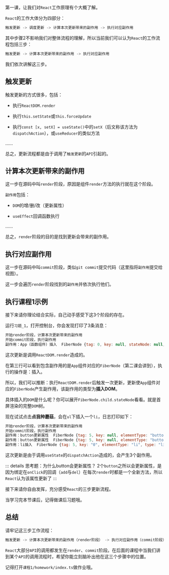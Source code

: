 第一课，让我们对`React`工作原理有个大概了解。

`React`的工作大体分为四部分：

```js
触发更新 -> 调度更新 -> 计算本次更新带来的副作用 -> 执行对应副作用
```

其中步骤2不影响我们对整体流程的理解，所以当前我们可以认为`React`的工作流程包括三步：

```js
触发更新 -> 计算本次更新带来的副作用 -> 执行对应副作用
```

我们依次讲解这三步。

## 触发更新

触发更新的方式很多，包括：

- 执行`ReactDOM.render`

- 执行`this.setState`或`this.forceUpdate`

- 执行`const [x, setX] = useState()`中的`setX`（后文称该方法为`dispatchAction`），或`useReducer`的类似方法

......

总之，更新流程都是由于调用了`触发更新`的`API`引起的。

## 计算本次更新带来的副作用

这一步在源码中叫`render`阶段，原因是组件`render`方法的执行就在这个阶段。

`副作用`包括：

- `DOM`的增/删/改（更新属性）

- `useEffect`回调函数执行

......

总之，`render`阶段的目的是找到更新会带来的副作用。

## 执行对应副作用

这一步在源码中叫`commit`阶段，类似`git commit`提交代码（这里指将`副作用`提交给视图）。

这一步会遍历`render`阶段找到的`副作用`并依次执行他们。
## 执行课程1示例

接下来请你理论结合实际，自己动手感受下这3个阶段的存在。

运行`习题_1`，打开控制台，你会发现打印了3条消息：

```js
开始render阶段，计算本次更新带来的副作用
开始commit阶段，执行副作用
副作用：App（函数组件）插入  FiberNode {tag: 0, key: null, stateNode: null, elementType: ƒ, type: ƒ, …}
```

这次更新是调用`ReactDOM.render`造成的。

在第三行可以看到包含副作用的是`App`组件对应的`FiberNode`（第二课会讲到），执行的操作是：插入。

所以，我们可以推断：执行`ReactDOM.render`后触发一次更新，更新使`App`组件对应的`FiberNode`产生副作用，该副作用的类型为**插入DOM**。

具体插入的`DOM`是什么呢？你可以展开`FiberNode.child.stateNode`看看。就是首屏渲染的完整`DOM`树。

现在试试点击**点我种蘑菇**，会在`ul`下插入一个`li`，日志打印如下：

```js
开始render阶段，计算本次更新带来的副作用
开始commit阶段，执行副作用
副作用：button更新属性  FiberNode {tag: 5, key: null, elementType: "button", type: "button", stateNode: button, …} 
副作用：button更新属性  FiberNode {tag: 5, key: null, elementType: "button", type: "button", stateNode: button, …}
副作用：li插入  FiberNode {tag: 5, key: "0", elementType: "li", type: "li", stateNode: li, …}
```

这次更新是由于调用`useState`的`dispatchAction`造成的，会产生3个副作用。

::: details 思考题：为什么button会更新属性？
2个`button`之所以会更新属性，是因为绑定在`onClick`的回调（`add`与`del`）在每次`render`时都是一个全新方法，所以`React`认为该属性更新了
:::


接下来请你自由发挥，充分感受`React`的三步更新流程。

当学习完本节课后，记得做课后习题哦。

## 总结

请牢记这三步工作流程：

```js
触发更新 -> 计算本次更新带来的副作用（render阶段） -> 执行对应副作用（commit阶段）
```

`React`大部分`API`的调用都发生在`render`、`commit`阶段。在后面的课程中当我们讲到某个`API`的调用流程时，希望你能立刻脑补出他在这三个步骤中的位置。

记得打开`课程1/homework/index.ts`做作业哦。